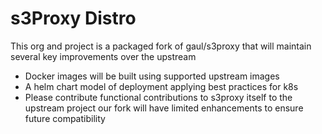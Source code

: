 # s3Proxy Distro

This org and project is a packaged fork of gaul/s3proxy that will maintain several key improvements over the upstream

* Docker images will be built using supported upstream images
* A helm chart model of deployment applying best practices for k8s
* Please contribute functional contributions to s3proxy itself to the upstream project our fork will have limited enhancements to ensure future compatibility
